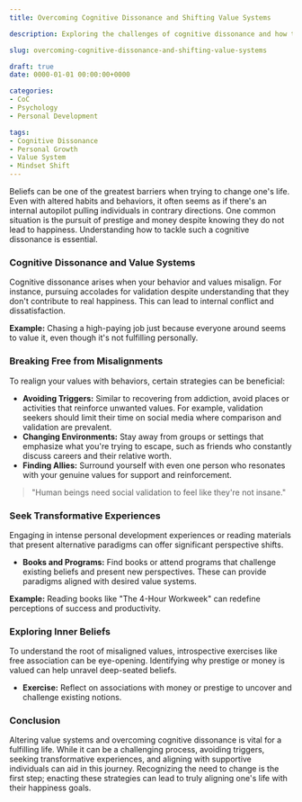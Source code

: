 ```yaml
---
title: Overcoming Cognitive Dissonance and Shifting Value Systems

description: Exploring the challenges of cognitive dissonance and how to align your value systems with your true happiness and goals.

slug: overcoming-cognitive-dissonance-and-shifting-value-systems

draft: true
date: 0000-01-01 00:00:00+0000

categories:
- CoC
- Psychology
- Personal Development

tags:
- Cognitive Dissonance
- Personal Growth
- Value System
- Mindset Shift
---
```


Beliefs can be one of the greatest barriers when trying to change one's life. Even with altered habits and behaviors, it often seems as if there's an internal autopilot pulling individuals in contrary directions. One common situation is the pursuit of prestige and money despite knowing they do not lead to happiness. Understanding how to tackle such a cognitive dissonance is essential.

### Cognitive Dissonance and Value Systems

Cognitive dissonance arises when your behavior and values misalign. For instance, pursuing accolades for validation despite understanding that they don't contribute to real happiness. This can lead to internal conflict and dissatisfaction.

**Example:** Chasing a high-paying job just because everyone around seems to value it, even though it's not fulfilling personally.

### Breaking Free from Misalignments

To realign your values with behaviors, certain strategies can be beneficial:

- **Avoiding Triggers:** Similar to recovering from addiction, avoid places or activities that reinforce unwanted values. For example, validation seekers should limit their time on social media where comparison and validation are prevalent.
- **Changing Environments:** Stay away from groups or settings that emphasize what you're trying to escape, such as friends who constantly discuss careers and their relative worth.
- **Finding Allies:** Surround yourself with even one person who resonates with your genuine values for support and reinforcement.

> "Human beings need social validation to feel like they're not insane."

### Seek Transformative Experiences

Engaging in intense personal development experiences or reading materials that present alternative paradigms can offer significant perspective shifts.

- **Books and Programs:** Find books or attend programs that challenge existing beliefs and present new perspectives. These can provide paradigms aligned with desired value systems.

**Example:** Reading books like "The 4-Hour Workweek" can redefine perceptions of success and productivity.

### Exploring Inner Beliefs

To understand the root of misaligned values, introspective exercises like free association can be eye-opening. Identifying why prestige or money is valued can help unravel deep-seated beliefs.

- **Exercise:** Reflect on associations with money or prestige to uncover and challenge existing notions.

### Conclusion

Altering value systems and overcoming cognitive dissonance is vital for a fulfilling life. While it can be a challenging process, avoiding triggers, seeking transformative experiences, and aligning with supportive individuals can aid in this journey. Recognizing the need to change is the first step; enacting these strategies can lead to truly aligning one's life with their happiness goals.
